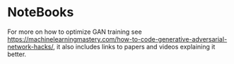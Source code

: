 # NoteBooks

For more on how to optimize GAN training see https://machinelearningmastery.com/how-to-code-generative-adversarial-network-hacks/, it also includes links to papers and videos explaining it better.
